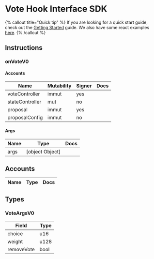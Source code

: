 # Vote Hook Interface SDK

{% callout title="Quick tip" %}
If you are looking for a quick start guide, check out the [Getting Started](/docs/learn/getting_started) guide. We also have some react examples [here](/docs/learn/react).
{% /callout %}

## Instructions

### onVoteV0

#### Accounts

| Name            | Mutability | Signer | Docs |
| --------------- | ---------- | ------ | ---- |
| voteController  | immut      | yes    |      |
| stateController | mut        | no     |      |
| proposal        | immut      | yes    |      |
| proposalConfig  | immut      | no     |      |

#### Args

| Name | Type            | Docs |
| ---- | --------------- | ---- |
| args | [object Object] |      |

## Accounts

| Name | Type | Docs |
| ---- | ---- | ---- |

## Types

### VoteArgsV0

| Field      | Type |
| ---------- | ---- |
| choice     | u16  |
| weight     | u128 |
| removeVote | bool |
